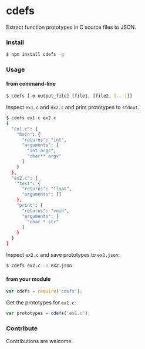 # cdefs

Extract function prototypes in C source files to JSON.

### Install

```bash
$ npm install cdefs -g
```

### Usage

#### from command-line

```bash
$ cdefs [-o output_file] [file1, [file2, [...]]]
```

Inspect ```ex1.c``` and ```ex2.c``` and print prototypes to ```stdout```.

```bash
$ cdefs ex1.c ex2.c
{
  "ex1.c": {
    "main": {
      "returns": "int",
      "arguments": [
        "int argc",
        "char** argv"
      ]
    }
  },
  "ex2.c": {
    "test": {
      "returns": "float",
      "arguments": []
    },
    "print": {
      "returns": "void",
      "arguments": [
        "char * str"
      ]
    }
  }
}
```

Inspect ```ex2.c``` and save prototypes to ```ex2.json```:

```bash
$ cdefs ex2.c -o ex2.json
```

#### from your module

```javascript
var cdefs = require('cdefs');
```

Get the prototypes for ```ex1.c```:

```javascript
var prototypes = cdefs('ex1.c');
```

### Contribute

Contributions are welcome.
